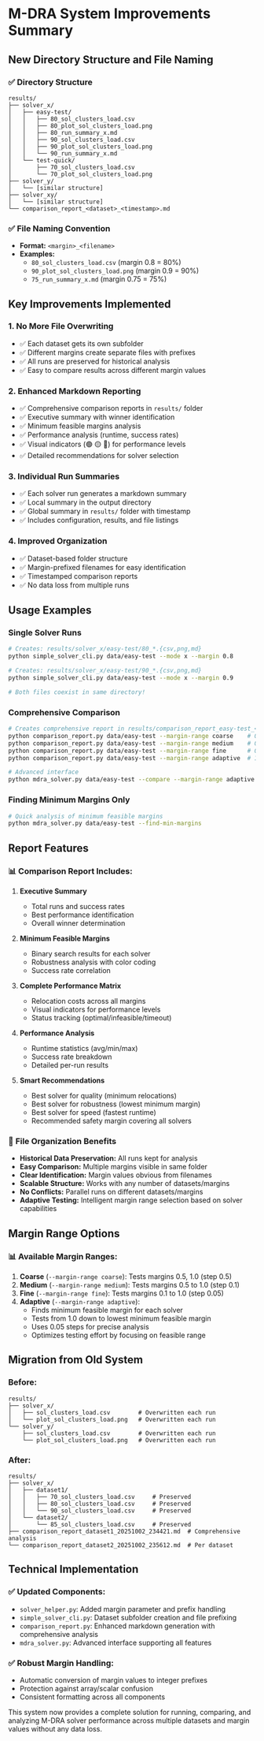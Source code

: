 # M-DRA System Improvements Summary

## New Directory Structure and File Naming

### ✅ **Directory Structure**
```
results/
├── solver_x/
│   ├── easy-test/
│   │   ├── 80_sol_clusters_load.csv
│   │   ├── 80_plot_sol_clusters_load.png
│   │   ├── 80_run_summary_x.md
│   │   ├── 90_sol_clusters_load.csv
│   │   ├── 90_plot_sol_clusters_load.png
│   │   └── 90_run_summary_x.md
│   └── test-quick/
│       ├── 70_sol_clusters_load.csv
│       └── 70_plot_sol_clusters_load.png
├── solver_y/
│   └── [similar structure]
├── solver_xy/
│   └── [similar structure]
└── comparison_report_<dataset>_<timestamp>.md
```

### ✅ **File Naming Convention**
- **Format:** `<margin>_<filename>`
- **Examples:**
  - `80_sol_clusters_load.csv` (margin 0.8 = 80%)
  - `90_plot_sol_clusters_load.png` (margin 0.9 = 90%)
  - `75_run_summary_x.md` (margin 0.75 = 75%)

## Key Improvements Implemented

### 1. **No More File Overwriting**
- ✅ Each dataset gets its own subfolder
- ✅ Different margins create separate files with prefixes
- ✅ All runs are preserved for historical analysis
- ✅ Easy to compare results across different margin values

### 2. **Enhanced Markdown Reporting**
- ✅ Comprehensive comparison reports in `results/` folder
- ✅ Executive summary with winner identification
- ✅ Minimum feasible margins analysis
- ✅ Performance analysis (runtime, success rates)
- ✅ Visual indicators (🟢 🟡 🔴) for performance levels
- ✅ Detailed recommendations for solver selection

### 3. **Individual Run Summaries**
- ✅ Each solver run generates a markdown summary
- ✅ Local summary in the output directory
- ✅ Global summary in `results/` folder with timestamp
- ✅ Includes configuration, results, and file listings

### 4. **Improved Organization**
- ✅ Dataset-based folder structure
- ✅ Margin-prefixed filenames for easy identification
- ✅ Timestamped comparison reports
- ✅ No data loss from multiple runs

## Usage Examples

### Single Solver Runs
```bash
# Creates: results/solver_x/easy-test/80_*.{csv,png,md}
python simple_solver_cli.py data/easy-test --mode x --margin 0.8

# Creates: results/solver_x/easy-test/90_*.{csv,png,md}  
python simple_solver_cli.py data/easy-test --mode x --margin 0.9

# Both files coexist in same directory!
```

### Comprehensive Comparison
```bash
# Creates comprehensive report in results/comparison_report_easy-test_<timestamp>.md
python comparison_report.py data/easy-test --margin-range coarse    # 0.5, 1.0
python comparison_report.py data/easy-test --margin-range medium    # 0.5 to 1.0 (step 0.1)
python comparison_report.py data/easy-test --margin-range fine      # 0.1 to 1.0 (step 0.05)
python comparison_report.py data/easy-test --margin-range adaptive  # 1.0 down to min feasible (step 0.05)

# Advanced interface
python mdra_solver.py data/easy-test --compare --margin-range adaptive
```

### Finding Minimum Margins Only
```bash
# Quick analysis of minimum feasible margins
python mdra_solver.py data/easy-test --find-min-margins
```

## Report Features

### 📊 **Comparison Report Includes:**
1. **Executive Summary**
   - Total runs and success rates
   - Best performance identification
   - Overall winner determination

2. **Minimum Feasible Margins**
   - Binary search results for each solver
   - Robustness analysis with color coding
   - Success rate correlation

3. **Complete Performance Matrix**
   - Relocation costs across all margins
   - Visual indicators for performance levels
   - Status tracking (optimal/infeasible/timeout)

4. **Performance Analysis**
   - Runtime statistics (avg/min/max)
   - Success rate breakdown
   - Detailed per-run results

5. **Smart Recommendations**
   - Best solver for quality (minimum relocations)
   - Best solver for robustness (lowest minimum margin)
   - Best solver for speed (fastest runtime)
   - Recommended safety margin covering all solvers

### 📁 **File Organization Benefits**
- **Historical Data Preservation:** All runs kept for analysis
- **Easy Comparison:** Multiple margins visible in same folder
- **Clear Identification:** Margin values obvious from filenames
- **Scalable Structure:** Works with any number of datasets/margins
- **No Conflicts:** Parallel runs on different datasets/margins
- **Adaptive Testing:** Intelligent margin range selection based on solver capabilities

## Margin Range Options

### 📊 **Available Margin Ranges:**
1. **Coarse** (`--margin-range coarse`): Tests margins 0.5, 1.0 (step 0.5)
2. **Medium** (`--margin-range medium`): Tests margins 0.5 to 1.0 (step 0.1) 
3. **Fine** (`--margin-range fine`): Tests margins 0.1 to 1.0 (step 0.05)
4. **Adaptive** (`--margin-range adaptive`): 
   - Finds minimum feasible margin for each solver
   - Tests from 1.0 down to lowest minimum feasible margin
   - Uses 0.05 steps for precise analysis
   - Optimizes testing effort by focusing on feasible range

## Migration from Old System

### Before:
```
results/
├── solver_x/
│   ├── sol_clusters_load.csv        # Overwritten each run
│   └── plot_sol_clusters_load.png   # Overwritten each run
└── solver_y/
    ├── sol_clusters_load.csv        # Overwritten each run
    └── plot_sol_clusters_load.png   # Overwritten each run
```

### After:
```
results/
├── solver_x/
│   ├── dataset1/
│   │   ├── 70_sol_clusters_load.csv     # Preserved
│   │   ├── 80_sol_clusters_load.csv     # Preserved  
│   │   └── 90_sol_clusters_load.csv     # Preserved
│   └── dataset2/
│       └── 85_sol_clusters_load.csv     # Preserved
├── comparison_report_dataset1_20251002_234421.md  # Comprehensive analysis
└── comparison_report_dataset2_20251002_235612.md  # Per dataset
```

## Technical Implementation

### ✅ **Updated Components:**
- `solver_helper.py`: Added margin parameter and prefix handling
- `simple_solver_cli.py`: Dataset subfolder creation and file prefixing
- `comparison_report.py`: Enhanced markdown generation with comprehensive analysis
- `mdra_solver.py`: Advanced interface supporting all features

### ✅ **Robust Margin Handling:**
- Automatic conversion of margin values to integer prefixes
- Protection against array/scalar confusion
- Consistent formatting across all components

This system now provides a complete solution for running, comparing, and analyzing M-DRA solver performance across multiple datasets and margin values without any data loss.